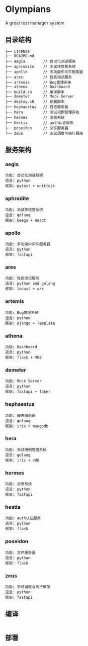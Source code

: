 # Olympians
A great test manager system

## 目录结构

```text
├── LICENSE
├── README.md
├── aegis        // 自动化测试框架
├── aphrodite    // 测试环境管系统
├── apollo       // 多功能中间件服务器
├── ares         // 性能测试服务
├── artemis      // Bug管理系统
├── athena       // Dashboard
├── build.sh     // 编译脚本
├── demeter      // Mock Server
├── deploy.sh    // 部署脚本
├── hephaestus   // 日志服务器
├── hera         // 测试用例管理系统
├── hermes       // 消息系统
├── hestia       // auth认证服务
├── poseidon     // 文件服务器
└── zeus         // 测试调度与执行框架
```

## 服务架构
### aegis
```text
功能: 自动化测试框架
语言: python
框架: pytest + unittest
```
### aphrodite
```text
功能: 测试环境管系统
语言: golang
框架: beego + React
```
### apollo
```text
功能: 多功能中间件服务器
语言: python
框架: fastapi
```
### ares
```text
功能: 性能测试服务
语言: python and golang
框架: locust + wrk
```
### artemis
```text
功能: Bug管理系统
语言: python
框架: Django + Template
```
### athena
```text
功能: Dashboard
语言: python
框架: flask + VUE
```
### demeter
```text
功能: Mock Server
语言: python
框架: fastapi + faker
```
### hephaestus
```text
功能: 日志服务器
语言: golang
框架: iris + mongodb
```
### hera
```text
功能: 测试用例管理系统
语言: golang
框架: iris + VUE
```
### hermes
```text
功能: 消息系统
语言: python
框架: fastapi
```
### hestia
```text
功能: auth认证服务
语言: python
框架: flask
```
### poseidon
```text
功能: 文件服务器
语言: python
框架: flask
```

### zeus
```text
功能: 测试调度与执行框架
语言: python
框架: fastapi
```

## 编译
```text

```

## 部署

```text

```
